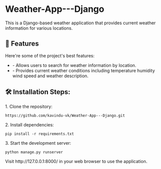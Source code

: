 # Weather-App---Django

<p id="description">This is a Django-based weather application that provides current weather information for various locations.</p>

  
  
<h2>🧐 Features</h2>

Here're some of the project's best features:

*   \- Allows users to search for weather information by location.
*   \- Provides current weather conditions including temperature humidity wind speed and weather description.

<h2>🛠️ Installation Steps:</h2>

<p>1. Clone the repository:</p>

```
https://github.com/kavindu-vk/Weather-App---Django.git
```

<p>2. Install dependencies:</p>

```
pip install -r requirements.txt
```

<p>3. Start the development server:</p>

```
python manage.py runserver
```


<p>Visit http://127.0.0.1:8000/ in your web browser to use the application.</p>
